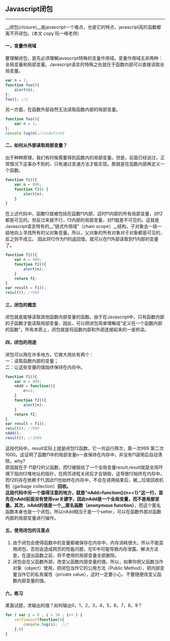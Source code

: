 ## Javascript闭包 
- - -
__闭包(closure)__是javascript一个难点，也是它的特点，javascript高阶函数都离不开闭包。(本文 copy 阮一峰老师)

#### 一，变量作用域
要理解闭包，首先必须理解javascript特殊的变量作用域。变量作用域无非两种：全局变量和局部变量。Javascript语言的特殊之处就在于函数内部可以直接读取全局变量。

```javascript
var n = 1;
function foo(){
	alert(n);
};
foo(); //1
```
另一方面，在函数外部自然无法读取函数内部的局部变量。

```javascript
function foo(){
	var n = 1;
};
console.log(n);//undefined
```

#### 二，如何从外部读取局部变量？
出于种种原理，我们有时候需要得到函数内的局部变量。但是，前面已经说过，正常情况下这事办不到的，只有通过变通方法才能实现。那就是在函数内部再定义一个函数。

```javascript
function f1(){
	var n = 999;
	function f2() {
		alert(n);
	}
}
```
在上述代码中，函数f2就被包括在函数f1内部，这时f1内部的所有局部变量，对f2都是可见的。但反过来就不行，f2内部的局部变量，对f1就是不可见的。这就是Javascript语言特有的__“链式作用域”（chain scope）__结构，子对象会一级一级地向上寻找所有的父对象变量。所以，父对象的所有对象对子对象都是可见的，反之则不成立。
因此将f2作为f1的返回值，就可以在f1外部读取到f1内部的变量了。

```javascript
function f1(){
	var n = 999;
	function f2(){
		alert(n);
	}
	return f2;
}
var result = f1();
result(); //999
```
#### 三，闭包的概念
闭包就是能够读取其他函数内部变量的函数。由于在Javascript中，只有函数内部的子函数才能读取局部变量，因此，可以把闭包简单理解成“定义在一个函数内部的函数”。所有本质上，闭包就是将函数内部和外部连接起来的一座桥梁。

#### 四，闭包的用途
闭包可以用在许多地方。它做大用处有两个：   
一：读取函数内部的变量；   
二：让这些变量的值始终保持在内存中。

```javascript
function f1(){
	var n = 999;
	nAdd = function(){
		n+=1;
	}
	function f2(){
		alert(n);
	}
	return f2;
}
var result = f1();
result(); //999
nAdd();
result(); //1000
```
这段代码中，result实际上就是闭包f2函数，它一共运行两次，第一次999 第二次1000。这证明了函数f1中的局部变量n一直保持在内存中，并没有f1调用后自动清除。why?  
原因就在于 f1是f2的父函数，而f2被赋给了一个全局变量result,result就是全局环境下指向f2堆地址的指针，在网页进程关闭后才会销毁，这导致f2始终在内存中，而f2的存在依赖于f1,因此f1也始终在内存中，不会在调用结束后，被__垃圾回收机制（garbage collection）__回收。  
这段代码中另一个值得注意的地方，就是"nAdd=function(){n+=1}"这一行，首先在nAdd前面没有使用var关键字，因此nAdd是一个全局变量，而不是局部变量。其次，nAdd的值是一个__匿名函数（anonymous function）__，而这个匿名函数本身也是一个闭包，所以nAdd相当于是一个setter，可以在函数外部对函数内部的局部变量进行操作。

#### 五，使用闭包的注意点
1. 由于闭包会使得函数中的变量都被保存在内存中，内存消耗很大，所以不能滥用闭包，否则会造成网页的性能问题，在IE中可能导致内存泄露。解决方法是，在退出函数之前，将不使用的局部变量全部删除。
2. 闭包会在父函数外部，改变父函数内部变量的值。所以，如果你把父函数当作对象（object）使用，把闭包当作它的公用方法（Public Method），把内部变量当作它的私有属性（private value），这时一定要小心，不要随便改变父函数内部变量的值。


#### 六，练习
某面试题，求输出的值？如何输出0，1，2，3，4，5，6，7，8，9？

```javascript
for ( var i = 0 ; i < 10 ; i++ ) {
	setTimeout(function(){
		console.log(i);  //?
	},0)
}
```

















